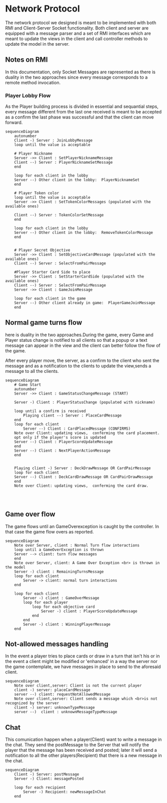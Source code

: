 # Network Protocol
The network protocol we designed is meant to be implemented with both RMI and Client-Server Socket functionality.
Both client and server are equipped with a message parser and a set of RMI interfaces which are meant to update the views in the client and call controller methods to update the model in the server.

## Notes on RMI 
In this documentation, only Socket Messages are rapresented as there is duality in the two approaches since every message corresponds to a remote method invocation.

### Player Lobby Flow
As the Player building process is divided in essential and sequantial steps, every message different from the last one received is meant to be accepted as a confirm the last phase was successful and that the client can move forward.

```mermaid
sequenceDiagram
    autonumber
    Client -) Server : JoinLobbyMessage
    loop until the value is acceptable
    
    # Player Nickname
    Server ->> Client : SetPlayerNicknameMessage
    Client --) Server : PlayerNicknameSetMessage 
    end
    
    loop for each client in the lobby
    Server --) Other client in the lobby:  PlayerNicknameSet
    end

    # Player Token color 
    loop until the value is acceptable
    Server ->> Client : SetTokenColorMessages (populated with the available ones)
    
    Client --) Server : TokenColorSetMessage 
    end
    
    loop for each client in the lobby
    Server --) Other client in the lobby:  RemoveTokenColorMessage
    end


    # Player Secret Objective 
    Server ->> Client : SetObjectiveCardMessage (populated with the available ones)
    Client --) Server : SelectFromPairMessage

    #Player Starter Card Side to place
    Server ->> Client : SetStarterCardSide (populated with the available ones)
    Client --) Server : SelectFromPairMessage
    Server ->> Client : GameJoinMessage
    
    loop for each client in the game
    Server --) Other client already in game:  PlayerGameJoinMessage
    end

```

## Normal game turns flow 
here is duality in the two approaches.During the game, every Game and Player status change is notified to all clients so that a popup or a text message can appear in the view and the client can better follow the flow of the game. 

After every player move, the server, as a confirm to the client who sent the message and as a notification to the clients to update the view,sends a message to all the clients.   

```mermaid
sequenceDiagram
    # Game Start
    autonumber
    Server ->> Client : GameStatusChangeMessage (START)
    
    Server -) Client : PlayerStatusChange (populated with nickname)
    
    loop until a confirm is received 
        Playing client --) Server : PlaceCardMessage
    end
    loop for each client
        Server --) Client : CardPlacedMessage (CONFIRMS)
    Note over Client: updating views,  conferming the card placement.
    opt only if the player's score is updated
    Server --) Client : PlayerScoreUpdateMessage
    end
    Server --) Client : NextPlayerActionMessage
    end 
    

    Playing client -) Server : DeckDrawMessage OR CardPairMessage
    loop for each client
    Server --) Client : DeckCardDrawMessage OR CardPairDrawMessage
    end 
    Note over Client: updating views,  conferming the card draw.




```
## Game over flow
The game flows until an GameOverexception is caught by the controller. In that case the game flow overs as reported.
```mermaid
sequenceDiagram
    Note over Server, client : Normal Turn flow interactions
    loop until a GameOverException is thrown
    Server --> client: turn flow messages 
    end 
    Note over Server, client: A Game Over Exception <br> is thrown in the model
    Server -) client : RemainingTurnsMessage 
    loop for each client 
        Server -> client: normal turn interactions 
    end 
    
    loop for each client 
        Server -) client : GameOverMessage
        loop for each player
            loop for each objective card 
                Server -) client : PlayerScoreUpdateMessage
            end 
        end
        Server -) client : WinningPlayerMessage  
    end

```

## Not-allowed messages handling
In the event a player tries to place cards or draw in a turn that isn't his or in the event a client might be modified or 'enhanced' in a way the server nor the game contemplate, we have messages in place to send to the  aforesaid client. 


```mermaid
sequenceDiagram
    Note over client,server: Client is not the current player 
    client -) server: placeCardMessage
    server --) client: requestNotAllowedMessage 
    Note over client,server: Client sends a message which <br>is not recognized by the server
    client -) server: unknownTypeMessage
    server --)  client : unknownMessageTypeMessage

```

## Chat
This comunication happen when a player(Client) want to write a message in the chat. They send the postMessage to the Server that will notify the player that the message has been received and posted; later it will send a notification to all the other players(Recipient) that there is a new message in the chat.
```mermaid
sequenceDiagram
    Client -) Server: postMessage
    Server -) Client: messagePosted

    loop for each recipient
        Server -) Recipient: newMessageInChat
    end
```
